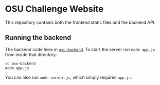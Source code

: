 # OSU Challenge Website

This repository contains both the frontend static files and the backend API.

## Running the backend

The backend code lives in [`osu-backend`](./osu-backend). To start the server run `node app.js` from inside that directory:

```bash
cd osu-backend
node app.js
```

You can also run `node server.js`, which simply requires `app.js`.

